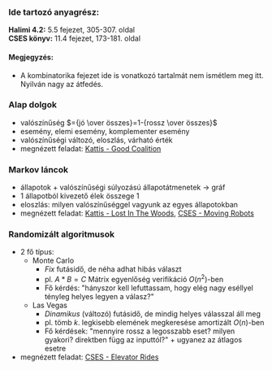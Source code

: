 ### Ide tartozó anyagrész:

**Halimi 4.2:** 5.5 fejezet, 305-307. oldal<br>
**CSES könyv:** 11.4 fejezet, 173-181. oldal

#### Megjegyzés:

- A kombinatorika fejezet ide is vonatkozó tartalmát nem ismétlem meg itt. Nyilván nagy az átfedés.

### Alap dolgok

- valószínűség $={jó \over összes}=1-{rossz \over összes}$
- esemény, elemi esemény, komplementer esemény
- valószínűségi változó, eloszlás, várható érték
- megnézett feladat:
[Kattis - Good Coalition](https://open.kattis.com/problems/goodcoalition)

### Markov láncok

- állapotok $+$ valószínűségi súlyozású állapotátmenetek $\rightarrow$ gráf
- 1 állapotból kivezető élek összege 1
- eloszlás: milyen valószínűséggel vagyunk az egyes állapotokban
- megnézett feladat:
[Kattis - Lost In The Woods](https://open.kattis.com/problems/lostinthewoods),
[CSES - Moving Robots](https://cses.fi/problemset/task/1726)

### Randomizált algoritmusok

- 2 fő típus:
    - Monte Carlo
        - *Fix* futásidő, de néha adhat hibás választ
        - pl. $A \ast B=C$ Mátrix egyenlőség verifikáció $O(n^2)$-ben
        - Fő kérdés: "hányszor kell lefuttassam, hogy elég nagy eséllyel tényleg helyes legyen a válasz?"
    - Las Vegas
        - *Dinamikus* (változó) futásidő, de mindig helyes válasszal áll meg
        - pl. tömb $k$. legkisebb elemének megkeresése amortizált $O(n)$-ben
        - Fő kérdések: "mennyire rossz a legosszabb eset? milyen gyakori? direktben függ az inputtól?" + ugyanez az átlagos esetre
- megnézett feladat:
[CSES - Elevator Rides](https://cses.fi/problemset/task/1653)